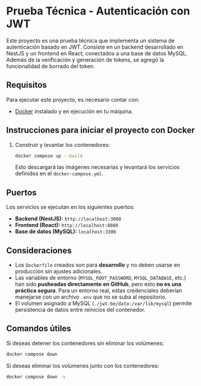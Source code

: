 # Prueba Técnica - Autenticación con JWT

Este proyecto es una prueba técnica que implementa un sistema de autenticación basado en JWT. Consiste en un backend desarrollado en NestJS y un frontend en React, conectados a una base de datos MySQL. Además de la verificación y generación de tokens, se agregó la funcionalidad de borrado del token.

## Requisitos

Para ejecutar este proyecto, es necesario contar con:

- [Docker](https://www.docker.com/get-started) instalado y en ejecución en tu máquina.

## Instrucciones para iniciar el proyecto con Docker

1. Construir y levantar los contenedores:
   ```sh
   docker compose up --build
   ```
   Esto descargará las imágenes necesarias y levantará los servicios definidos en el `docker-compose.yml`.

## Puertos

Los servicios se ejecutan en los siguientes puertos:

- **Backend (NestJS):** `http://localhost:3000`
- **Frontend (React):** `http://localhost:8080`
- **Base de datos (MySQL):** `localhost:3306`

## Consideraciones

- Los `Dockerfile` creados son para **desarrollo** y no deben usarse en producción sin ajustes adicionales.
- Las variables de entorno (`MYSQL_ROOT_PASSWORD`, `MYSQL_DATABASE`, etc.) han sido **pusheadas directamente en GitHub**, pero esto **no es una práctica segura**. Para un entorno real, estas credenciales deberían manejarse con un archivo `.env` que no se suba al repositorio.
- El volumen asignado a MySQL (`./jwt-be/data:/var/lib/mysql`) permite persistencia de datos entre reinicios del contenedor.

## Comandos útiles

Si deseas detener los contenedores sin eliminar los volúmenes:

```sh
docker compose down
```

Si deseas eliminar los volúmenes junto con los contenedores:

```sh
docker compose down -v
```
